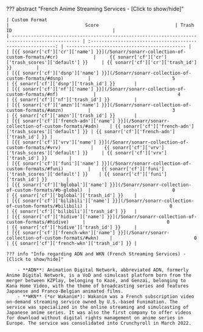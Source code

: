 ??? abstract "French Anime Streaming Services - [Click to show/hide]"

    | Custom Format                                                                                   |                            Score                            | Trash ID                                     |
    | ----------------------------------------------------------------------------------------------- | :---------------------------------------------------------: | -------------------------------------------- |
    | [{{ sonarr['cf']['cr']['name'] }}](/Sonarr/sonarr-collection-of-custom-formats/#cr)             |     {{ sonarr['cf']['cr']['trash_scores']['default'] }}     | {{ sonarr['cf']['cr']['trash_id'] }}         |
    | [{{ sonarr['cf']['dsnp']['name'] }}](/Sonarr/sonarr-collection-of-custom-formats/#dsnp)         |                              5                              | {{ sonarr['cf']['dsnp']['trash_id'] }}       |
    | [{{ sonarr['cf']['nf']['name'] }}](/Sonarr/sonarr-collection-of-custom-formats/#nf)             |                              4                              | {{ sonarr['cf']['nf']['trash_id'] }}         |
    | [{{ sonarr['cf']['amzn']['name'] }}](/Sonarr/sonarr-collection-of-custom-formats/#amzn)         |                              3                              | {{ sonarr['cf']['amzn']['trash_id'] }}       |
    | [{{ sonarr['cf']['french-adn']['name'] }}](/Sonarr/sonarr-collection-of-custom-formats/#adn)    | {{ sonarr['cf']['french-adn']['trash_scores']['default'] }} | {{ sonarr['cf']['french-adn']['trash_id'] }} |
    | [{{ sonarr['cf']['vrv']['name'] }}](/Sonarr/sonarr-collection-of-custom-formats/#vrv)           |    {{ sonarr['cf']['vrv']['trash_scores']['default'] }}     | {{ sonarr['cf']['vrv']['trash_id'] }}        |
    | [{{ sonarr['cf']['funi']['name'] }}](/Sonarr/sonarr-collection-of-custom-formats/#funi)         |    {{ sonarr['cf']['funi']['trash_scores']['default'] }}    | {{ sonarr['cf']['funi']['trash_id'] }}       |
    | [{{ sonarr['cf']['bglobal']['name'] }}](/Sonarr/sonarr-collection-of-custom-formats/#b-global)  |                              0                              | {{ sonarr['cf']['bglobal']['trash_id'] }}    |
    | [{{ sonarr['cf']['bilibili']['name'] }}](/Sonarr/sonarr-collection-of-custom-formats/#bilibili) |                              0                              | {{ sonarr['cf']['bilibili']['trash_id'] }}   |
    | [{{ sonarr['cf']['hidive']['name'] }}](/Sonarr/sonarr-collection-of-custom-formats/#hidive)     |                              0                              | {{ sonarr['cf']['hidive']['trash_id'] }}     |
    | [{{ sonarr['cf']['french-wkn']['name'] }}](/Sonarr/sonarr-collection-of-custom-formats/#wkn)    |                              0                              | {{ sonarr['cf']['french-wkn']['trash_id'] }} |

    ??? info "Info regarding ADN and WKN (French Streaming Services) - [Click to show/hide]"

        - **ADN**: Animation Digital Network, abbreviated ADN, formerly Anime Digital Network, is a VoD and simulcast platform born from the merger between KZPlay, belonging to Kazé, and Genzai, belonging to Kana Home Video, with the theme of broadcasting series and features Japanese and Franco-Belgian animated films.
        - **WKN** (*or Wakanim*): Wakanim was a French subscription video on-demand streaming service owned by U.S.-based Funimation. The service was specialized in the online streaming and simulcasting of Japanese anime series. It was also the first company to offer videos for download without digital rights management on anime series in Europe. The service was consolidated into Crunchyroll in March 2022.
